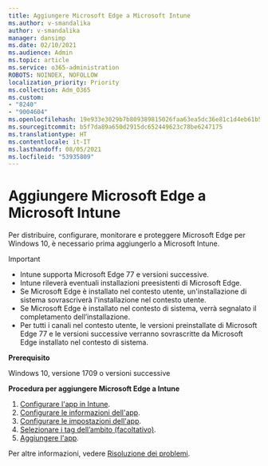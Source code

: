 ```yaml
---
title: Aggiungere Microsoft Edge a Microsoft Intune
ms.author: v-smandalika
author: v-smandalika
manager: dansimp
ms.date: 02/10/2021
ms.audience: Admin
ms.topic: article
ms.service: o365-administration
ROBOTS: NOINDEX, NOFOLLOW
localization_priority: Priority
ms.collection: Adm_O365
ms.custom:
- "8240"
- "9004604"
ms.openlocfilehash: 19e933e3029b7b809389815026faa63ea5dc36e81c1d4eb61b52b848fa1461a1
ms.sourcegitcommit: b5f7da89a650d2915dc652449623c78be6247175
ms.translationtype: HT
ms.contentlocale: it-IT
ms.lasthandoff: 08/05/2021
ms.locfileid: "53935809"
---
```

# <a name="add-microsoft-edge-to-microsoft-intune"></a>Aggiungere Microsoft Edge a Microsoft Intune

Per distribuire, configurare, monitorare e proteggere Microsoft Edge per Windows 10, è necessario prima aggiungerlo a Microsoft Intune.

> [!IMPORTANT]
- Intune supporta Microsoft Edge 77 e versioni successive.
- Intune rileverà eventuali installazioni preesistenti di Microsoft Edge.
- Se Microsoft Edge è installato nel contesto utente, un'installazione di sistema sovrascriverà l'installazione nel contesto utente.
- Se Microsoft Edge è installato nel contesto di sistema, verrà segnalato il completamento dell’installazione.
- Per tutti i canali nel contesto utente, le versioni preinstallate di Microsoft Edge 77 e le versioni successive verranno sovrascritte da Microsoft Edge installato nel contesto di sistema.

**Prerequisito**

Windows 10, versione 1709 o versioni successive

**Procedura per aggiungere Microsoft Edge a Intune**

1. [Configurare l'app in Intune](https://docs.microsoft.com/mem/intune/apps/apps-windows-edge).
2. [Configurare le informazioni dell'app](https://docs.microsoft.com/mem/intune/apps/apps-windows-edge).
3. [Configurare le impostazioni dell'app](https://docs.microsoft.com/mem/intune/apps/apps-windows-edge).
4. [Selezionare i tag dell’ambito (facoltativo)](https://docs.microsoft.com/mem/intune/apps/apps-windows-edge).
5. [Aggiungere l'app](https://docs.microsoft.com/mem/intune/apps/apps-windows-edge).

Per altre informazioni, vedere [Risoluzione dei problemi](https://docs.microsoft.com/mem/intune/apps/apps-windows-edge).




